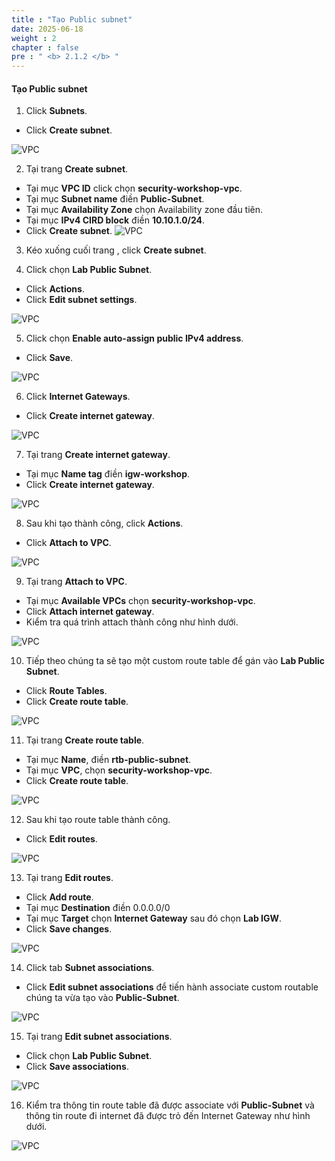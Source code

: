 ```yaml
---
title : "Tạo Public subnet"
date: 2025-06-18
weight : 2
chapter : false
pre : " <b> 2.1.2 </b> "
---
```


#### Tạo Public subnet

1. Click **Subnets**.
  + Click **Create subnet**.

![VPC](/000058-SessionManager/images/2.prerequisite/image2.2.12.png)

2. Tại trang **Create subnet**.
  + Tại mục **VPC ID** click chọn **security-workshop-vpc**.
  + Tại mục **Subnet name** điền **Public-Subnet**.
  + Tại mục **Availability Zone** chọn Availability zone đầu tiên.
  + Tại mục **IPv4 CIRD block** điền **10.10.1.0/24**.
  + Click **Create subnet**.
![VPC](/000058-SessionManager/images/2.prerequisite/image2.2.13.png)

3. Kéo xuống cuối trang , click **Create subnet**.

4. Click chọn **Lab Public Subnet**.
  + Click **Actions**.
  + Click **Edit subnet settings**.

![VPC](/000058-SessionManager/images/2.prerequisite/image2.2.14.png)

5. Click chọn **Enable auto-assign public IPv4 address**.
  + Click **Save**.

![VPC](/000058-SessionManager/images/2.prerequisite/image2.2.15.png)

6. Click **Internet Gateways**.
  + Click **Create internet gateway**.
  
![VPC](/000058-SessionManager/images/2.prerequisite/image2.2.16.png)

7. Tại trang **Create internet gateway**.
  + Tại mục **Name tag** điền **igw-workshop**.
  + Click **Create internet gateway**.
  
![VPC](/000058-SessionManager/images/2.prerequisite/image2.2.17.png)

8. Sau khi tạo thành công, click **Actions**.
  + Click **Attach to VPC**.
 
![VPC](/000058-SessionManager/images/2.prerequisite/image2.2.18.png)

9. Tại trang **Attach to VPC**.
  + Tại mục **Available VPCs** chọn **security-workshop-vpc**.
  + Click **Attach internet gateway**.
  + Kiểm tra quá trình attach thành công như hình dưới.

![VPC](/000058-SessionManager/images/2.prerequisite/image2.2.19.png)

10. Tiếp theo chúng ta sẽ tạo một custom route table để gán vào **Lab Public Subnet**.
  + Click **Route Tables**.
  + Click **Create route table**.

![VPC](/000058-SessionManager/images/2.prerequisite/image2.2.20.png)

11. Tại trang **Create route table**.
  + Tại mục **Name**, điền **rtb-public-subnet**.
  + Tại mục **VPC**, chọn **security-workshop-vpc**.
  + Click **Create route table**.

![VPC](/000058-SessionManager/images/2.prerequisite/image2.2.21.png)

12. Sau khi tạo route table thành công.
  + Click **Edit routes**.
  
![VPC](/000058-SessionManager/images/2.prerequisite/image2.2.22.png)

13. Tại trang **Edit routes**.
  + Click **Add route**.
  + Tại mục **Destination** điền 0.0.0.0/0
  + Tại mục **Target** chọn **Internet Gateway** sau đó chọn **Lab IGW**.
  + Click **Save changes**.

![VPC](/000058-SessionManager/images/2.prerequisite/image2.2.23.png)

14. Click tab **Subnet associations**.
  + Click **Edit subnet associations** để tiến hành associate custom routable chúng ta vừa tạo vào **Public-Subnet**.


![VPC](/000058-SessionManager/images/2.prerequisite/image2.2.24.png)

15. Tại trang **Edit subnet associations**. 
  + Click chọn **Lab Public Subnet**.
  + Click **Save associations**.

![VPC](/000058-SessionManager/images/2.prerequisite/image2.2.25.png)

16. Kiểm tra thông tin route table đã được associate với **Public-Subnet** và thông tin route đi internet đã được trỏ đến Internet Gateway như hình dưới.


![VPC](/000058-SessionManager/images/2.prerequisite/image2.2.26.png)
